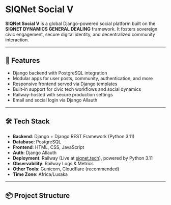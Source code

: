 # SIQNet Social V

**SIQNet Social V** is a global Django-powered social platform built on the **SIQNET DYNAMICS GENERAL DEALING** framework. It fosters sovereign civic engagement, secure digital identity, and decentralized community interaction.

---

## 🚀 Features

- Django backend with PostgreSQL integration  
- Modular apps for user posts, community, authentication, and more  
- Responsive frontend served via Django templates  
- Built-in support for civic tech workflows and social dynamics  
- Railway-hosted with secure production settings  
- Email and social login via Django Allauth  

---

## 🛠️ Tech Stack

- **Backend**: Django + Django REST Framework (Python 3.11)  
- **Database**: PostgreSQL  
- **Frontend**: HTML, CSS, JavaScript  
- **Auth**: Django Allauth  
- **Deployment**: Railway (Live at [siqnet.tech](https://siqnet.tech)), powered by Python 3.11  
- **Observability**: Railway Logs & Metrics  
- **Other Tools**: Gunicorn, Cloudflare (recommended)  
- **Time Zone**: Africa/Lusaka  

---

## 📦 Project Structure

